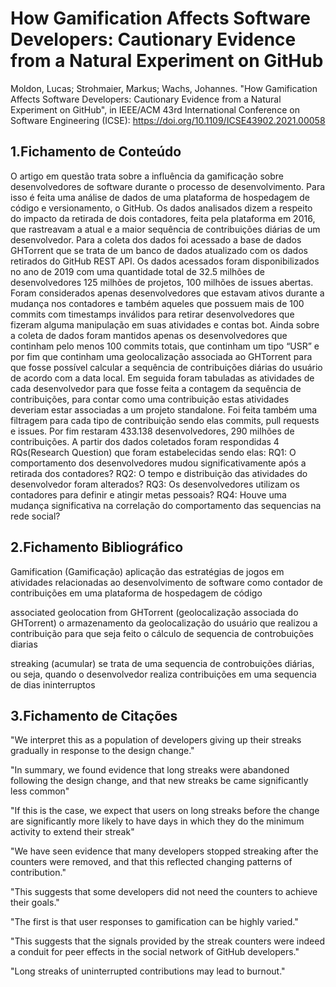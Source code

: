 # How Gamification Affects Software Developers: Cautionary Evidence from a Natural Experiment on GitHub

 Moldon, Lucas; Strohmaier, Markus; Wachs, Johannes. "How Gamification Affects Software Developers: Cautionary Evidence from a Natural Experiment on GitHub", in IEEE/ACM 43rd International Conference on Software Engineering (ICSE): https://doi.org/10.1109/ICSE43902.2021.00058

## 1.Fichamento de Conteúdo

O artigo em questão trata sobre a influência da gamificação sobre desenvolvedores de software durante o processo de desenvolvimento. 
Para isso é feita uma análise de dados de uma plataforma de hospedagem de código e versionamento, o GitHub. Os dados analisados dizem a respeito do
impacto da retirada de dois contadores, feita pela plataforma em 2016, que rastreavam a atual e a maior sequência de contribuições diárias de um
desenvolvedor. Para a coleta dos dados foi acessado a base de dados GHTorrent que se trata de um banco de dados atualizado com os dados retirados 
do GitHub REST API. Os dados acessados foram disponibilizados no ano de 2019 com uma quantidade total de 32.5 milhões de desenvolvedores 125 milhões 
de projetos, 100 milhões de issues abertas. Foram considerados apenas desenvolvedores que estavam ativos durante a mudança nos contadores e também aqueles
que possuem mais de 100 commits com timestamps inválidos para retirar desenvolvedores que fizeram alguma manipulação em suas atividades e contas bot. Ainda 
sobre a coleta de dados foram mantidos apenas os desenvolvedores que continham pelo menos 100 commits totais, que continham um tipo “USR” e por fim que continham
uma geolocalização associada ao GHTorrent para que fosse possível calcular a sequência de contribuições diárias do usuário de acordo com a data local. Em seguida 
foram tabuladas as atividades de cada desenvolvedor para que fosse feita a contagem da sequência de contribuições, para contar como uma contribuição estas atividades 
deveriam estar associadas a um projeto standalone. Foi feita também uma filtragem para cada tipo de contribuição sendo elas commits, pull requests e issues. Por 
fim restaram 433.138 desenvolvedores, 290 milhões de contribuições. A partir dos dados coletados foram respondidas 4 RQs(Research Question) que foram estabelecidas
sendo elas: RQ1: O comportamento dos desenvolvedores mudou significativamente após a retirada dos contadores? RQ2: O tempo e distribuição das atividades do desenvolvedor
foram alterados? RQ3: Os desenvolvedores utilizam os contadores para definir e atingir metas pessoais? RQ4: Houve uma mudança significativa na correlação do comportamento
das sequencias na rede social?

## 2.Fichamento Bibliográfico
Gamification (Gamificação) aplicação das estratégias de jogos em atividades relacionadas ao desenvolvimento de software como contador de contribuições em uma plataforma de hospedagem de código

associated geolocation from GHTorrent (geolocalização associada do GHTorrent) o armazenamento da geolocalização do usuário que realizou a contribuição para que seja feito o cálculo de sequencia de controbuições diarias

streaking (acumular) se trata de uma sequencia de controbuições diárias, ou seja, quando o desenvolvedor realiza contribuições em uma sequencia de dias ininterruptos

## 3.Fichamento de Citações

"We interpret this as a population of developers giving up their streaks gradually in response to the design change."

"In summary, we found evidence that long streaks were abandoned following the design change, and that new streaks be came significantly less common"

"If this is the case, we expect that users on long streaks before the change are significantly more likely to have days in which they do the minimum activity to extend their streak"

"We have seen evidence that many developers stopped streaking after the counters were removed, and that this reflected changing patterns of contribution."

"This suggests that some developers did not need the counters to achieve their goals."

"The first is that user responses to gamification can be highly varied."

"This suggests that the signals provided by the streak counters were indeed a conduit for peer effects in the social network of GitHub developers."

"Long streaks of uninterrupted contributions may lead to burnout."
